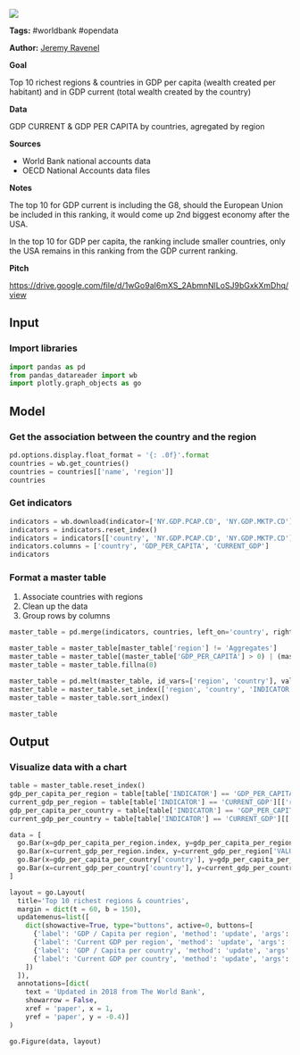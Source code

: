 <a href="https://app.naas.ai/user-redirect/naas/downloader?url=https://raw.githubusercontent.com/jupyter-naas/awesome-notebooks/master/WorldBank/WorldBank_Richest_countries_top10.ipynb" target="_parent"><img src="https://naasai-public.s3.eu-west-3.amazonaws.com/open_in_naas.svg"/></a>

**Tags:** #worldbank #opendata

**Author:** [Jeremy Ravenel](https://www.linkedin.com/in/ACoAAAJHE7sB5OxuKHuzguZ9L6lfDHqw--cdnJg/)

**Goal**

Top 10 richest regions & countries in GDP per capita (wealth created per habitant) and in GDP current (total wealth created by the country)

**Data**

GDP CURRENT & GDP PER CAPITA by countries, agregated by region

**Sources**

* World Bank national accounts data
* OECD National Accounts data files 

**Notes**

The top 10 for GDP current is including the G8, should the European Union be included in this ranking, it would come up 2nd biggest economy after the USA. 

In the top 10 for GDP per capita, the ranking include smaller countries, only the USA remains in this ranking from the GDP current ranking.


**Pitch**

https://drive.google.com/file/d/1wGo9aI6mXS_2AbmnNlLoSJ9bGxkXmDhq/view

## Input

### Import libraries


```python
import pandas as pd
from pandas_datareader import wb
import plotly.graph_objects as go
```

## Model

### Get the association between the country and the region


```python
pd.options.display.float_format = '{: .0f}'.format
countries = wb.get_countries()
countries = countries[['name', 'region']]
countries
```

### Get indicators



```python
indicators = wb.download(indicator=['NY.GDP.PCAP.CD', 'NY.GDP.MKTP.CD'], country='all', start=2018, end=2018)
indicators = indicators.reset_index()
indicators = indicators[['country', 'NY.GDP.PCAP.CD', 'NY.GDP.MKTP.CD']]
indicators.columns = ['country', 'GDP_PER_CAPITA', 'CURRENT_GDP']
indicators
```

### Format a master table

1. Associate countries with regions
1. Clean up the data
1. Group rows by columns 


```python
master_table = pd.merge(indicators, countries, left_on='country', right_on='name')

master_table = master_table[master_table['region'] != 'Aggregates']
master_table = master_table[(master_table['GDP_PER_CAPITA'] > 0) | (master_table['CURRENT_GDP'] > 0)]
master_table = master_table.fillna(0)

master_table = pd.melt(master_table, id_vars=['region', 'country'], value_vars=['GDP_PER_CAPITA', 'CURRENT_GDP'], var_name='INDICATOR', value_name='VALUE')
master_table = master_table.set_index(['region', 'country', 'INDICATOR'])
master_table = master_table.sort_index()

master_table
```

## Output

### Visualize data with a chart


```python
table = master_table.reset_index()
gdp_per_capita_per_region = table[table['INDICATOR'] == 'GDP_PER_CAPITA'][['region', 'VALUE']].groupby('region').mean().sort_values('VALUE', ascending=False)
current_gdp_per_region = table[table['INDICATOR'] == 'CURRENT_GDP'][['region', 'VALUE']].groupby('region').mean().sort_values('VALUE', ascending=False)
gdp_per_capita_per_country = table[table['INDICATOR'] == 'GDP_PER_CAPITA'][['country', 'VALUE']].sort_values('VALUE', ascending=False).head(10)
current_gdp_per_country = table[table['INDICATOR'] == 'CURRENT_GDP'][['country', 'VALUE']].sort_values('VALUE', ascending=False).head(10)

data = [
  go.Bar(x=gdp_per_capita_per_region.index, y=gdp_per_capita_per_region['VALUE'], text=gdp_per_capita_per_region['VALUE'], textposition='outside'),
  go.Bar(x=current_gdp_per_region.index, y=current_gdp_per_region['VALUE'], text=current_gdp_per_region['VALUE'], textposition='outside', visible=False),
  go.Bar(x=gdp_per_capita_per_country['country'], y=gdp_per_capita_per_country['VALUE'], text=gdp_per_capita_per_country['VALUE'], textposition='outside', visible=False),
  go.Bar(x=current_gdp_per_country['country'], y=current_gdp_per_country['VALUE'], text=current_gdp_per_country['VALUE'], textposition='outside', visible=False),
]

layout = go.Layout(
  title='Top 10 richest regions & countries',
  margin = dict(t = 60, b = 150),
  updatemenus=list([
    dict(showactive=True, type="buttons", active=0, buttons=[
      {'label': 'GDP / Capita per region', 'method': 'update', 'args': [{'visible': [True, False, False, False]}]},
      {'label': 'Current GDP per region', 'method': 'update', 'args': [{'visible': [False, True, False, False]}]},
      {'label': 'GDP / Capita per country', 'method': 'update', 'args': [{'visible': [False, False, True, False]}]},
      {'label': 'Current GDP per country', 'method': 'update', 'args': [{'visible': [False, False, False, True]}]}
    ])
  ]),
  annotations=[dict(
    text = 'Updated in 2018 from The World Bank',
    showarrow = False,
    xref = 'paper', x = 1,
    yref = 'paper', y = -0.4)]
)

go.Figure(data, layout)
```
